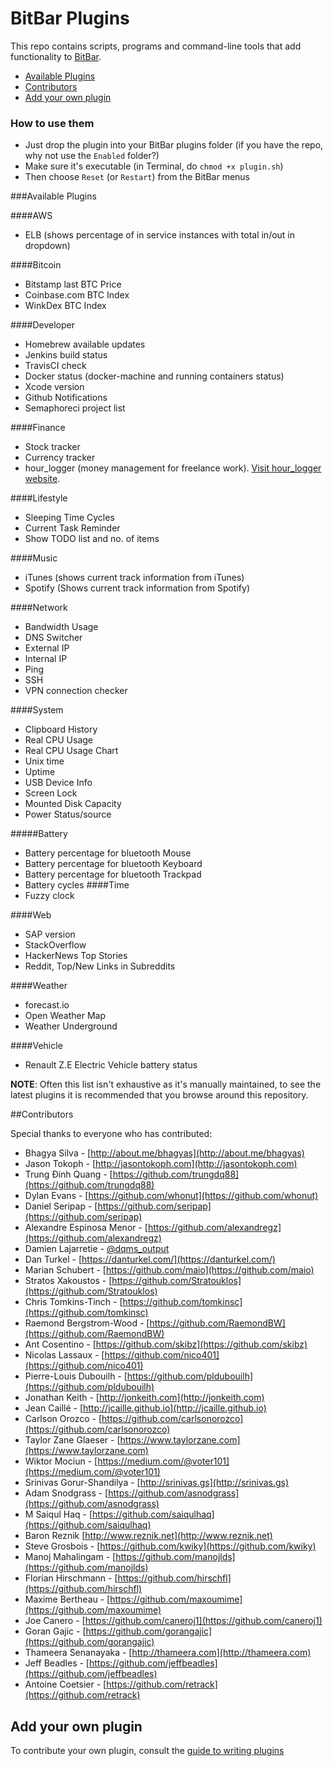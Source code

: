 # BitBar Plugins

This repo contains scripts, programs and command-line tools that add functionality to [BitBar](https://github.com/matryer/bitbar#get-started).

* [Available Plugins](https://github.com/matryer/bitbar-plugins#available-plugins)
* [Contributors](https://github.com/matryer/bitbar-plugins#contributors)
* [Add your own plugin](https://github.com/matryer/bitbar-plugins#add-your-own-plugin)

### How to use them

  * Just drop the plugin into your BitBar plugins folder (if you have the repo, why not use the `Enabled` folder?)
  * Make sure it's executable (in Terminal, do `chmod +x plugin.sh`)
  * Then choose `Reset` (or `Restart`) from the BitBar menus

###Available Plugins

####AWS
- ELB (shows percentage of in service instances with total in/out in dropdown)

####Bitcoin
- Bitstamp last BTC Price
- Coinbase.com BTC Index
- WinkDex BTC Index

####Developer
- Homebrew available updates
- Jenkins build status
- TravisCI check
- Docker status (docker-machine and running containers status)
- Xcode version
- Github Notifications
- Semaphoreci project list

####Finance
- Stock tracker
- Currency tracker
- hour_logger (money management for freelance work). [Visit hour_logger website](https://github.com/udeyrishi/hour_logger).

####Lifestyle
- Sleeping Time Cycles
- Current Task Reminder
- Show TODO list and no. of items

####Music
- iTunes (shows current track information from iTunes)
- Spotify (Shows current track information from Spotify)

####Network
- Bandwidth Usage
- DNS Switcher
- External IP
- Internal IP
- Ping
- SSH
- VPN connection checker

####System
- Clipboard History
- Real CPU Usage
- Real CPU Usage Chart
- Unix time
- Uptime
- USB Device Info
- Screen Lock
- Mounted Disk Capacity
- Power Status/source

#####Battery
- Battery percentage for bluetooth Mouse
- Battery percentage for bluetooth Keyboard
- Battery percentage for bluetooth Trackpad
- Battery cycles
####Time
- Fuzzy clock

####Web
- SAP version
- StackOverflow
- HackerNews Top Stories
- Reddit, Top/New Links in Subreddits

####Weather
- forecast.io
- Open Weather Map
- Weather Underground

####Vehicle
- Renault Z.E Electric Vehicle battery status

**NOTE**: Often this list isn't exhaustive as it's manually maintained, to see the latest plugins it is recommended that you browse around this repository.

##Contributors

Special thanks to everyone who has contributed:

- Bhagya Silva - [http://about.me/bhagyas](http://about.me/bhagyas)
- Jason Tokoph - [http://jasontokoph.com](http://jasontokoph.com)
- Trung Đinh Quang - [https://github.com/trungdq88](https://github.com/trungdq88)
- Dylan Evans - [https://github.com/whonut](https://github.com/whonut)
- Daniel Seripap - [https://github.com/seripap](https://github.com/seripap)
- Alexandre Espinosa Menor - [https://github.com/alexandregz](https://github.com/alexandregz)
- Damien Lajarretie - [@dqms_output](https://twitter.com/dqms_output)
- Dan Turkel - [https://danturkel.com/](https://danturkel.com/)
- Marian Schubert - [https://github.com/maio](https://github.com/maio)
- Stratos Xakoustos - [https://github.com/Stratouklos](https://github.com/Stratouklos)
- Chris Tomkins-Tinch - [https://github.com/tomkinsc](https://github.com/tomkinsc)
- Raemond Bergstrom-Wood - [https://github.com/RaemondBW](https://github.com/RaemondBW)
- Ant Cosentino - [https://github.com/skibz](https://github.com/skibz)
- Nicolas Lassaux - [https://github.com/nico401](https://github.com/nico401)
- Pierre-Louis Dubouilh - [https://github.com/pldubouilh](https://github.com/pldubouilh)
- Jonathan Keith - [http://jonkeith.com](http://jonkeith.com)
- Jean Caillé - [http://jcaille.github.io](http://jcaille.github.io)
- Carlson Orozco - [https://github.com/carlsonorozco](https://github.com/carlsonorozco)
- Taylor Zane Glaeser - [https://www.taylorzane.com](https://www.taylorzane.com)
- Wiktor Mociun - [https://medium.com/@voter101](https://medium.com/@voter101)
- Srinivas Gorur-Shandilya - [http://srinivas.gs](http://srinivas.gs)
- Adam Snodgrass - [https://github.com/asnodgrass](https://github.com/asnodgrass)
- M Saiqul Haq - [https://github.com/saiqulhaq](https://github.com/saiqulhaq)
- Baron Reznik [http://www.reznik.net](http://www.reznik.net)
- Steve Grosbois - [https://github.com/kwiky](https://github.com/kwiky)
- Manoj Mahalingam - [https://github.com/manojlds](https://github.com/manojlds)
- Florian Hirschmann - [https://github.com/hirschfl](https://github.com/hirschfl)
- Maxime Bertheau - [https://github.com/maxoumime](https://github.com/maxoumime)
- Joe Canero - [https://github.com/caneroj1](https://github.com/caneroj1)
- Goran Gajic - [https://github.com/gorangajic](https://github.com/gorangajic)
- Thameera Senanayaka - [http://thameera.com](http://thameera.com)
- Jeff Beadles - [https://github.com/jeffbeadles](https://github.com/jeffbeadles)
- Antoine Coetsier - [https://github.com/retrack](https://github.com/retrack)

## Add your own plugin

To contribute your own plugin, consult the [guide to writing plugins](https://github.com/matryer/bitbar#writing-plugins)
